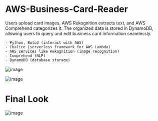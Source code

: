 # AWS-Business-Card-Reader

Users upload card images, AWS Rekognition extracts text, and AWS Comprehend categorizes it. The organized data is stored in DynamoDB, allowing users to query and edit business card information seamlessly.

    - Python, Boto3 (interact with AWS)
    - Chalice (serverless framework for AWS Lambda)
    - AWS services like Rekognition (image recognition)
    - Comprehend (NLP)
    - DynamoDB (database storage)

![image](https://github.com/HannahTech/AWS-Business-Card-Reader/assets/81828685/09481641-c4a2-4e2f-8490-5b9e6f7779be)

![image](https://github.com/HannahTech/AWS-Business-Card-Reader/assets/81828685/e7287b15-4c69-4f37-910d-a2d0b75bdc08)

# Final Look
![image](https://github.com/HannahTech/AWS-Business-Card-Reader/assets/81828685/078caea0-d254-44b0-a7f1-176e71bda26b)

